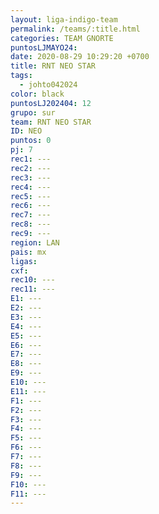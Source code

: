 ```yaml
---
layout: liga-indigo-team
permalink: /teams/:title.html
categories: TEAM GNORTE
puntosLJMAYO24: 
date: 2020-08-29 10:29:20 +0700
title: RNT NEO STAR
tags:
  - johto042024
color: black
puntosLJ202404: 12
grupo: sur
team: RNT NEO STAR
ID: NEO
puntos: 0
pj: 7
rec1: ---
rec2: ---
rec3: ---
rec4: ---
rec5: ---
rec6: ---
rec7: ---
rec8: ---
rec9: ---
region: LAN
pais: mx
ligas: 
cxf: 
rec10: ---
rec11: ---
E1: ---
E2: ---
E3: ---
E4: ---
E5: ---
E6: ---
E7: ---
E8: ---
E9: ---
E10: ---
E11: ---
F1: ---
F2: ---
F3: ---
F4: ---
F5: ---
F6: ---
F7: ---
F8: ---
F9: ---
F10: ---
F11: ---
---
```

